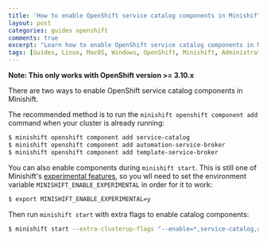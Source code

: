 ```yaml
---
title: 'How to enable OpenShift service catalog components in Minishift'
layout: post
categories: guides openshift
comments: true
excerpt: "Learn how to enable OpenShift service catalog components in Minishift."
tags: [Guides, Linux, MacOS, Windows, OpenShift, Minishift, Administration]
---
```


**Note: This only works with OpenShift version >= 3.10.x**

There are two ways to enable OpenShift service catalog components in Minishift.

The recommended method is to run the `minishift openshift component add` command when your cluster is already running:

```bash
$ minishift openshift component add service-catalog
$ minishift openshift component add automation-service-broker
$ minishift openshift component add template-service-broker
```

You can also enable components during `minishift start`. This is still one of Minishift's [experimental features](https://github.com/minishift/minishift/blob/master/docs/source/using/experimental-features.adoc), so you wll need to set the environment variable `MINISHIFT_ENABLE_EXPERIMENTAL` in order for it to work:

```bash
$ export MINISHIFT_ENABLE_EXPERIMENTAL=y
```

Then run `minishift start` with extra flags to enable catalog components:
```bash
$ minishift start --extra-clusterup-flags "--enable=*,service-catalog,automation-service-broker,template-service-broker"
```